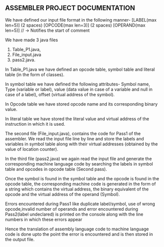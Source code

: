 ## ASSEMBLER PROJECT DOCUMENTATION

We have defined our input file format in the following manner-
[LABEL(max len=5)] (2 spaces) [OPCODE(max len=3)] (2 spaces) [OPERAND(max len=5)]
// → Notifies the start of comment

We have made 3 java files
1. Table_P1.java, 
2. File_input.java
3. pass2.java.

In Table_P1.java we have defined an opcode table, symbol table and literal table (in the form of classes).

In symbol table we have defined the following attributes-
Symbol name, Type (variable or label), value (data value in case of
a variable and null in case of a label), offset (virtual address of the
symbol).

In Opcode table we have stored opcode name and its
corresponding binary value.

In literal table we have stored the literal value and virtual address
of the instruction in which it is used.

The second file (File_input.java), contains the code for Pass1 of the
assembler. We read the input file line by line and store the labels
and variables in symbol table along with their virtual addresses
(obtained by the value of location counter).


In the third file (pass2.java) we again read the input file and
generate the corresponding machine language code by searching
the labels in symbol table and opcodes in opcode table (Second
pass).


Once the symbol is found in the symbol table and the opcode is found in the opcode table, the corresponding machine code is
generated in the form of a string which contains the virtual address, the binary equivalent of the opcode and the virtual
address of the operand (Symbol).


Errors encountered during Pass1 like duplicate label/symbol, use of wrong opcode,invalid number of operands and error
encountered during Pass2(label undeclared) is printed on the console along with the line numbers in which these errors appear

Hence the translation of assembly language code to machine language code is done upto the point the error is encountered
and is then stored in the output file.
